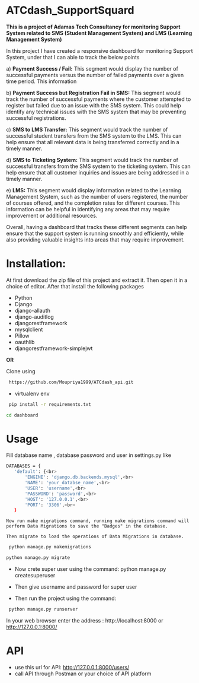 # ATCdash_SupportSquard

<b> This is a project of Adamas Tech Consultancy for monitoring Support System related to SMS (Student Management System) and LMS (Learning Management System)</b>

In this project I have created a responsive dashboard for monitoring Support System, under that I can able to track the below points 

a) <b> Payment Success / Fail:</b> This segment would display the number of successful payments versus the number of failed payments over a given time period. This information
   
b) <b>Payment Success but Registration Fail in SMS:</b> This segment would track the number of successful payments where the customer attempted to register but failed 
   due to an issue with the SMS system. This could help identify any technical issues with the SMS system that may be preventing successful registrations.

c) <b>SMS to LMS Transfer:</b> This segment would track the number of successful student transfers from the SMS system to the LMS. This can help ensure that all 
   relevant data is being transferred correctly and in a timely manner.

d) <b>SMS to Ticketing System:</b> This segment would track the number of successful transfers from the SMS system to the ticketing system. This can help ensure that
   all customer inquiries and issues are being addressed in a timely manner.

e) <b>LMS:</b> This segment would display information related to the Learning Management System, such as the number of users registered, the number of courses offered,
   and the completion rates for different courses. This information can be helpful in identifying any areas that may require improvement or additional resources.

Overall, having a dashboard that tracks these different segments can help ensure that the support system is running smoothly and efficiently, while also providing valuable insights into areas that may require improvement.


# <b>Installation</b>:

 At first download the zip file of this project and extract it. Then open it in a choice of editor. After that install the following packages

  * Python
  * Django
  * django-allauth
  * django-auditlog
  * djangorestframework
  * mysqlclient
  * Pillow
  * oauthlib
  * djangorestframework-simplejwt
  
 <b>OR</b>
 
 Clone using
 ```bash
  https://github.com/Moupriya1999/ATCdash_api.git
 ```
 * virtualenv env
 ```bash
  pip install -r requirements.txt
  ```
  ```bash
  cd dashboard
 ```
 # <b>Usage</b>
   Fill database name , database password and user in settings.py like
   
 ```bash  
DATABASES = {
    'default': {<br>
        'ENGINE': 'django.db.backends.mysql',<br>
        'NAME': 'your_databse_name',<br>
        'USER': 'username',<br>
        'PASSWORD': 'password',<br>
        'HOST': '127.0.0.1',<br>
        'PORT': '3306',<br>
    }
   ```
    Now run make migrations command, running make migrations command will perform Data Migrations to save the "Badges" in the database.
    
    Then migrate to load the operations of Data Migrations in database.
   ```bash 
    python manage.py makemigrations
   ```
   ```bash
   python manage.py migrate
   ```
   * Now crete super user using the command: python manage.py createsuperuser

   * Then give username and password for super user

   * Then run the project using the command:
   ```bash
    python manage.py runserver
   ```
   In your web browser enter the address : http://localhost:8000 or http://127.0.0.1:8000/ 
   
   # API
  * use this url for API: http://127.0.0.1:8000/users/  
  * call API through Postman or your choice of API platform

